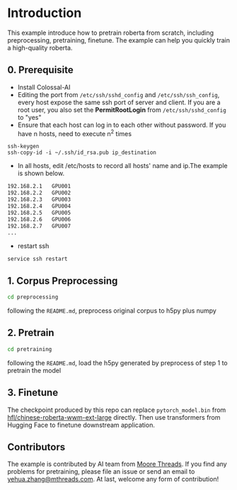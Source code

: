 # Introduction
This example introduce how to pretrain roberta from scratch, including preprocessing, pretraining, finetune. The example can help you quickly train a high-quality roberta.

## 0. Prerequisite
- Install Colossal-AI
- Editing the port from `/etc/ssh/sshd_config` and `/etc/ssh/ssh_config`, every host expose the same ssh port of server and client. If you are a root user, you also set the **PermitRootLogin** from `/etc/ssh/sshd_config` to "yes"
- Ensure that each host can log in to each other without password. If you have n hosts, need to execute n<sup>2</sup> times

```
ssh-keygen
ssh-copy-id -i ~/.ssh/id_rsa.pub ip_destination
```

- In all hosts, edit /etc/hosts to record all hosts' name and ip.The example is shown below.

```bash
192.168.2.1   GPU001
192.168.2.2   GPU002
192.168.2.3   GPU003
192.168.2.4   GPU004
192.168.2.5   GPU005
192.168.2.6   GPU006
192.168.2.7   GPU007
...
```

- restart ssh
```
service ssh restart
```

## 1. Corpus Preprocessing
```bash
cd preprocessing
```
following the `README.md`, preprocess original corpus to h5py plus numpy

## 2. Pretrain

```bash
cd pretraining
```
following the `README.md`, load the h5py generated by preprocess of step 1 to pretrain the model

## 3. Finetune

The checkpoint produced by this repo can replace `pytorch_model.bin` from  [hfl/chinese-roberta-wwm-ext-large](https://huggingface.co/hfl/chinese-roberta-wwm-ext-large/tree/main) directly. Then use transformers from Hugging Face to finetune downstream application.

## Contributors
The example is contributed by AI team from [Moore Threads](https://www.mthreads.com/). If you find any problems for pretraining, please file an issue or send an email to yehua.zhang@mthreads.com. At last, welcome any form of contribution!
